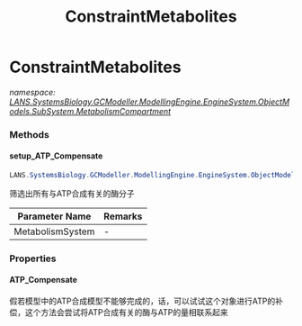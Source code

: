 ﻿---
title: ConstraintMetabolites
---

# ConstraintMetabolites
_namespace: [LANS.SystemsBiology.GCModeller.ModellingEngine.EngineSystem.ObjectModels.SubSystem.MetabolismCompartment](N-LANS.SystemsBiology.GCModeller.ModellingEngine.EngineSystem.ObjectModels.SubSystem.MetabolismCompartment.html)_



### Methods

#### setup_ATP_Compensate
```csharp
LANS.SystemsBiology.GCModeller.ModellingEngine.EngineSystem.ObjectModels.SubSystem.MetabolismCompartment.ConstraintMetabolites.setup_ATP_Compensate(LANS.SystemsBiology.GCModeller.ModellingEngine.EngineSystem.ObjectModels.SubSystem.MetabolismCompartment)
```
筛选出所有与ATP合成有关的酶分子

|Parameter Name|Remarks|
|--------------|-------|
|MetabolismSystem|-|




### Properties

#### ATP_Compensate
假若模型中的ATP合成模型不能够完成的，话，可以试试这个对象进行ATP的补偿，这个方法会尝试将ATP合成有关的酶与ATP的量相联系起来

